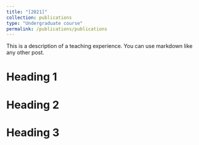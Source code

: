 ```yaml
---
title: "[2021]"
collection: publications
type: "Undergraduate course"
permalink: /publications/publications
---
```


This is a description of a teaching experience. You can use markdown like any other post.

Heading 1
======

Heading 2
======

Heading 3
======